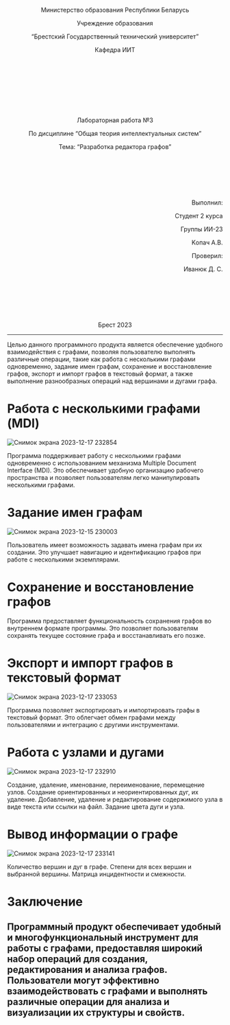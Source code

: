 <p align="center"> Министерство образования Республики Беларусь</p>
<p align="center">Учреждение образования</p>
<p align="center">“Брестский Государственный технический университет”</p>
<p align="center">Кафедра ИИТ</p>
<br><br><br><br><br><br><br>
<p align="center">Лабораторная работа №3</p>
<p align="center">По дисциплине “Общая теория интеллектуальных систем”</p>
<p align="center">Тема: “Разработка редактора графов”</p>
<br><br><br><br><br>
<p align="right">Выполнил:</p>
<p align="right">Студент 2 курса</p>
<p align="right">Группы ИИ-23</p>
<p align="right">Kопач А.В.</p>
<p align="right">Проверил:</p>
<p align="right">Иванюк Д. С.</p>
<br><br><br><br><br>
<p align="center">Брест 2023</p>


---
Целью данного программного продукта является обеспечение удобного взаимодействия с графами, позволяя пользователю выполнять различные операции, такие как работа с несколькими графами одновременно, задание имен графам, сохранение и восстановление графов, экспорт и импорт графов в текстовый формат, а также выполнение разнообразных операций над вершинами и дугами графа.

# Работа с несколькими графами (MDI)
![Снимок экрана 2023-12-17 232854](https://github.com/AtticaQQ/OTIS-2023/assets/144312354/2253a71a-d379-4592-81c4-c9c8fe0fffd0)

Программа поддерживает работу с несколькими графами одновременно с использованием механизма Multiple Document Interface (MDI). Это обеспечивает удобную организацию рабочего пространства и позволяет пользователям легко манипулировать несколькими графами.

# Задание имен графам
![Снимок экрана 2023-12-15 230003](https://github.com/AtticaQQ/OTIS-2023/assets/144312354/2774fd1c-2741-4b66-b40c-192f13317cbe)

Пользователь имеет возможность задавать имена графам при их создании. Это улучшает навигацию и идентификацию графов при работе с несколькими экземплярами.

# Сохранение и восстановление графов

Программа предоставляет функциональность сохранения графов во внутреннем формате программы. Это позволяет пользователям сохранять текущее состояние графа и восстанавливать его позже.

# Экспорт и импорт графов в текстовый формат

![Снимок экрана 2023-12-17 233053](https://github.com/AtticaQQ/OTIS-2023/assets/144312354/7c12f1b4-a992-4332-a552-02a762596f1d)

Программа позволяет экспортировать и импортировать графы в текстовый формат. Это облегчает обмен графами между пользователями и интеграцию с другими инструментами.

# Работа с узлами и дугами
![Снимок экрана 2023-12-17 232910](https://github.com/AtticaQQ/OTIS-2023/assets/144312354/b42b08e1-34bd-4684-814b-fd116fcf7017)

Создание, удаление, именование, переименование, перемещение узлов.
Создание ориентированных и неориентированных дуг, их удаление.
Добавление, удаление и редактирование содержимого узла в виде текста или ссылки на файл.
Задание цвета дуги и узла.
# Вывод информации о графе

![Снимок экрана 2023-12-17 233141](https://github.com/AtticaQQ/OTIS-2023/assets/144312354/4dfa54cb-200e-465e-82d2-1bf83f7fe240)

Количество вершин и дуг в графе.
Степени для всех вершин и выбранной вершины.
Матрица инцидентности и смежности.

# Заключение

Программный продукт обеспечивает удобный и многофункциональный инструмент для работы с графами, предоставляя широкий набор операций для создания, редактирования и анализа графов. Пользователи могут эффективно взаимодействовать с графами и выполнять различные операции для анализа и визуализации их структуры и свойств.
---

